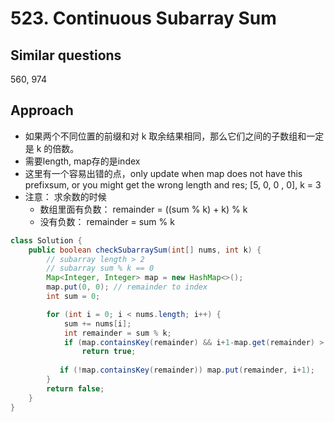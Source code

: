 # 523. Continuous Subarray Sum

## Similar questions
560, 974

## Approach
- 如果两个不同位置的前缀和对 k 取余结果相同，那么它们之间的子数组和一定是 k 的倍数。
- 需要length, map存的是index
- 这里有一个容易出错的点，only update when map does not have this prefixsum, or you might get the wrong length and res; 
    [5, 0, 0 , 0], k = 3
- 注意： 求余数的时候
    - 数组里面有负数： remainder = ((sum % k) + k) % k
    - 没有负数： remainder = sum % k

```java
class Solution {
    public boolean checkSubarraySum(int[] nums, int k) {
        // subarray length > 2
        // subarray sum % k == 0
        Map<Integer, Integer> map = new HashMap<>();
        map.put(0, 0); // remainder to index
        int sum = 0;

        for (int i = 0; i < nums.length; i++) { 
            sum += nums[i]; 
            int remainder = sum % k; 
            if (map.containsKey(remainder) && i+1-map.get(remainder) > 1)  
                return true;
            
           if (!map.containsKey(remainder)) map.put(remainder, i+1);
        }
        return false;
    }
}

```

